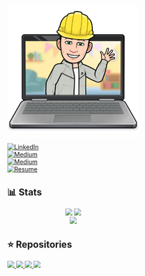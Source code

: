 <div style="margin-left: 20%; margin-right: 20%">
<p align="center"><img align="center" width="350" alt="Konrad Sokołowski" src="assets/bitmoji.png"/></p>

<!-- 👋 I’m <a style="font-size: 1.075rem; color: #0760dd;" href="https://www.linkedin.com/in/konrad-soko%C5%82owski/?locale=en_US" target="_blank">Konrad Sokołowski</a> a recent Software Engineering graduate pursuing a career in AI. -->
<a href="https://www.linkedin.com/in/konrad-soko%C5%82owski/?locale=en_US" target="_blank">
    <img src="https://img.shields.io/badge/LinkedIn-%230077B5?&style=flat-square&logo=linkedin&logoColor=white&color=0A66C2" alt="LinkedIn">
</a>
<br>
<a href="https://medium.com/@konrad-s" target="_blank">
    <img src="https://img.shields.io/badge/Medium-%230077B5?&style=flat-square&logo=medium&logoColor=white&color=black" alt="Medium">
</a>
<br>
<a href="https://www.kaggle.com/konrads098" target="_blank">
    <img src="https://img.shields.io/badge/Kaggle-%230077B5?&style=flat-square&logo=kaggle&logoColor=white&color=20BEFF" alt="Medium">
</a>
<br>
<a href="https://github.com/KONRADS098/konrads098/blob/54815bc928b8b8a0863ef278927a32795b7f10cc/assets/konrad_sokolowski_resume_4.pdf">
    <img src="https://img.shields.io/badge/Resume-0760dd?logo=readdotcv&color=5C3EE8" alt="Resume">
</a>
<br>

## 📊 Stats
<p align="center">
    <img width="auto" src ="https://github-readme-stats.vercel.app/api?username=konrads098&show_icons=true&count_private=true&hide_border=true&hide=issues,contribs&theme=transparent">
    <img width="auto" src ="https://github-readme-stats.vercel.app/api/top-langs/?username=konrads098&layout=compact&hide_border=true&theme=transparent&langs_count=6&hide=Objective-C,html,swift,css,php">
    <br>
    <img src ="https://github-readme-streak-stats.herokuapp.com?user=konrads098&hide_border=true&theme=transparent"
>
</p>

## ⭐ Repositories 
<a href="https://github.com/KONRADS098/nn-from-scratch" target="_blank">
    <img src ="https://github-readme-stats.vercel.app/api/pin/?username=konrads098&repo=nn-from-scratch&hide_border=true&theme=transparent">
</a>
<a href="https://github.com/KONRADS098/ufc-clustering" target="_blank">
    <img src ="https://github-readme-stats.vercel.app/api/pin/?username=konrads098&repo=ufc-clustering&hide_border=true&theme=transparent">
</a>
<a href="https://github.com/KONRADS098/angular-paradigms" target="_blank">
    <img src ="https://github-readme-stats.vercel.app/api/pin/?username=konrads098&repo=angular-paradigms&hide_border=true&theme=transparent">
</a>
<a href="https://github.com/team-goofy/project-train-game" target="_blank">
    <img src ="https://github-readme-stats.vercel.app/api/pin/?username=team-goofy&repo=project-train-game&hide_border=true&theme=transparent">
</a>
